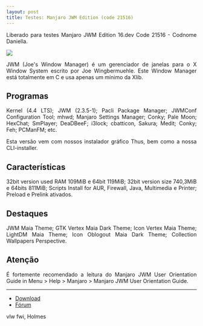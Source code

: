 ```yaml
---
layout: post
title: Testes: Manjaro JWM Edition (code 21516)
---
```


<p style="text-align: justify;">Liberado para testes Manjaro JWM Edition 16.dev Code 21516 - Codnome Daniella.</p>

<img src="http://i.imgur.com/n0PseGi.png">

<p style="text-align: justify;">JWM (Joe's Window Manager) é um gerenciador de janelas para o X Window System escrito por Joe Wingbermuehle. Este Window Manager está totalmente em C e usa apenas um mínimo da Xlib.</p> 

## Programas

<p style="text-align: justify;">Kernel (4.4 LTS); JWM (2.3.5-1); Pacli Package Manager; JWMConf Configuration Tool; mhwd; Manjaro Settings Manager; Conky; Pale Moon; HexChat; SmPlayer; DeaDBeeF; i3lock; cbatticon, Sakura; Medit; Conky; Feh; PCManFM; etc.</p>

<p style="text-align: justify;">Esta versão vem com nossos instalador gráfico Thus, bem como a nossa CLI-installer.</p>

## Características

<p style="text-align: justify;">32bit version used RAM 109MiB e 64bit 119MiB; 32bit version size 740,3MiB e 64bits 811MiB; Scripts Install for AUR, Firewall, Java, Multimedia e Printer; Preload e Prelink ativados.</p>

## Destaques

<p style="text-align: justify;">JWM Maia Theme; GTK Vertex Maia Dark Theme; Icon Vertex Maia Theme; LightDM Maia Theme; Icon Oblogout Maia Dark Theme; Collection Wallpapers Perspective.</p>

## Atenção

<p style="text-align: justify;">É fortemente recomendado a leitura do Manjaro JWM User Orientation Guide in Menu > Help > Manjaro > Manjaro JWM User Orientation Guide.</p>

----

* [Download](https://sourceforge.net/projects/holmeslinux/files/Manjaro%20JWM%2016.dev/Code%2021516)
* [Fórum](https://forum.manjaro.org/t/manjaro-jwm-edition-16-dev-to-tests-code-21516/1925)

vlw fwi, Holmes
